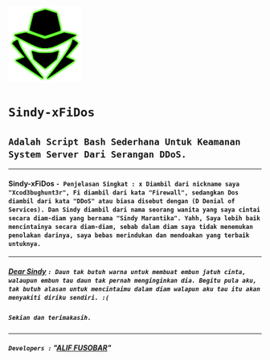 <p align="left"><a href="https://www.instagram.com/sindymarantikaa"><img height="150" title="Xcod3bughunt3r" src="face.png"/></a></p>

# `Sindy-xFiDos`
## `Adalah Script Bash Sederhana Untuk Keamanan System Server Dari Serangan DDoS.`

___

#### Sindy-xFiDos ``- Penjelasan Singkat : x Diambil dari nickname saya "Xcod3bughunt3r", Fi diambil dari kata "Firewall", sedangkan Dos diambil dari kata "DDoS" atau biasa disebut dengan (D Denial of Services). Dan Sindy diambil dari nama seorang wanita yang saya cintai secara diam-diam yang bernama "Sindy Marantika". Yahh, Saya lebih baik mencintainya secara diam-diam, sebab dalam diam saya tidak menemukan penolakan darinya, saya bebas merindukan dan mendoakan yang terbaik untuknya.``

___

##### ***[Dear Sindy](https://instagram.com/sindymarantikaa)*** ``: Daun tak butuh warna untuk membuat embun jatuh cinta, walaupun embun tau daun tak pernah menginginkan dia. Begitu pula aku, tak butuh alasan untuk mencintaimu dalam diam walapun aku tau itu akan menyakiti diriku sendiri. :(``
##### ``Sekian dan terimakasih.``

___

##### `Developers :` "[ALIF FUSOBAR](https://github.com/Xcod3bughunt3r)"